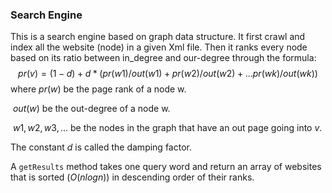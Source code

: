 ### Search Engine

This is a search engine based on graph data structure. It first crawl and index all the website (node) in a given Xml file. Then it ranks every node based on its ratio between in_degree and our-degree through the formula:
$$
pr(v) = (1-d) + d *(pr(w1)/out(w1)+pr(w2)/out(w2)+ ...pr(wk)/out(wk))
$$
where $pr(w)$ be the page rank of a node w.

​           $out(w)$ be the out-degree of a node w.

​          $w1,w2,w3,...$ be the nodes in the graph that have an out page going into $v$.

The constant $d$ is called the damping factor.

A `getResults` method takes one query word and return an array of websites that is sorted ($O(nlogn)$) in descending order of their ranks.